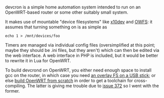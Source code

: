 devcron is a simple home automation system intended to run on an OpenWRT-based router or
some other suitably small system.

It makes use of mountable "device filesystems" like [x10dev](http://wish.sourceforge.net/index2.html)
and [OWFS](http://owfs.org/): it assumes that turning something on is as simple as

    echo 1 > /mnt/devices/foo

Timers are managed via individual config files (oversimplified at this point; maybe they
should be .ini files, but they aren't) which can then be edited via the web interface.
A web interface in PHP is included, but it would be better to rewrite it in Lua for OpenWRT.

To build devcrond on OpenWRT, you either need enough space to install gcc on the router,
in which case you need [an overlay FS on a USB stick](https://wiki.openwrt.org/doc/howto/extroot);
or else [build OpenWRT from scratch](https://wiki.openwrt.org/doc/devel/crosscompile) in
order to get a toolchain for cross-compiling.  The latter is giving me trouble due to
[issue 372](https://github.com/openwrt/openwrt/issues/372) so I went with the former.

